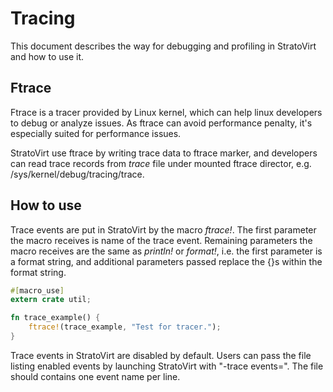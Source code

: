 # Tracing

This document describes the way for debugging and profiling in StratoVirt and how
to use it.

## Ftrace

Ftrace is a tracer provided by Linux kernel, which can help linux developers to
debug or analyze issues. As ftrace can avoid performance penalty, it's especially
suited for performance issues.

StratoVirt use ftrace by writing trace data to ftrace marker, and developers can
read trace records from *trace* file under mounted ftrace director,
e.g. /sys/kernel/debug/tracing/trace.

## How to use

Trace events are put in StratoVirt by the macro *ftrace!*. The first parameter the
macro receives is name of the trace event. Remaining parameters the macro receives
are the same as *println!* or *format!*, i.e. the first parameter is a format string,
and additional parameters passed replace the {}s within the format string.

```rust
#[macro_use]
extern crate util;

fn trace_example() {
    ftrace!(trace_example, "Test for tracer.");
}
```

Trace events in StratoVirt are disabled by default. Users can pass the file listing
enabled events by launching StratoVirt with "-trace events=<file>". The file should
contains one event name per line.
